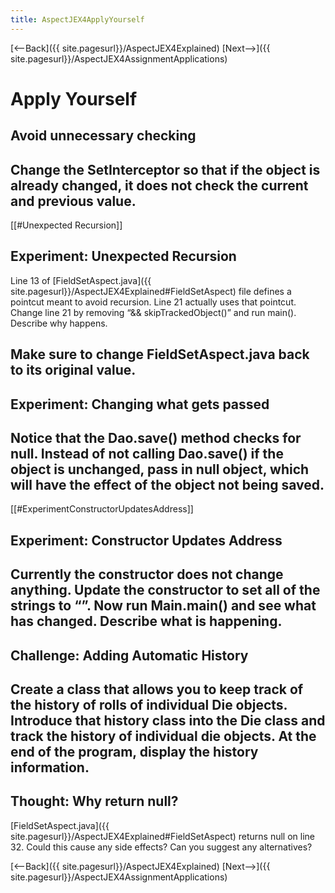 ```yaml
---
title: AspectJEX4ApplyYourself
---
```

[<--Back]({{ site.pagesurl}}/AspectJEX4Explained) [Next-->]({{ site.pagesurl}}/AspectJEX4AssignmentApplications)

# Apply Yourself
## Avoid unnecessary checking
Change the SetInterceptor so that if the object is already changed, it does not check the current and previous value.
----
[[#Unexpected Recursion]]
## Experiment: Unexpected Recursion
Line 13 of [FieldSetAspect.java]({{ site.pagesurl}}/AspectJEX4Explained#FieldSetAspect) file defines a pointcut meant to avoid recursion. Line 21 actually uses that pointcut. Change line 21 by removing “&& skipTrackedObject()” and run main(). Describe why happens.

Make sure to change FieldSetAspect.java back to its original value.
----
## Experiment: Changing what gets passed
Notice that the Dao.save() method checks for null. Instead of not calling Dao.save() if the object is unchanged, pass in null object, which will have the effect of the object not being saved.
----
[[#ExperimentConstructorUpdatesAddress]]
## Experiment: Constructor Updates Address
Currently the constructor does not change anything. Update the constructor to set all of the strings to “”. Now run Main.main() and see what has changed. Describe what is happening.
----
## Challenge: Adding Automatic History
Create a class that allows you to keep track of the history of rolls of individual Die objects. Introduce that history class into the Die class and track the history of individual die objects. At the end of the program, display the history information.
----
## Thought: Why return null?
[FieldSetAspect.java]({{ site.pagesurl}}/AspectJEX4Explained#FieldSetAspect) returns null on line 32. Could this cause any side effects? Can you suggest any alternatives?

[<--Back]({{ site.pagesurl}}/AspectJEX4Explained) [Next-->]({{ site.pagesurl}}/AspectJEX4AssignmentApplications)